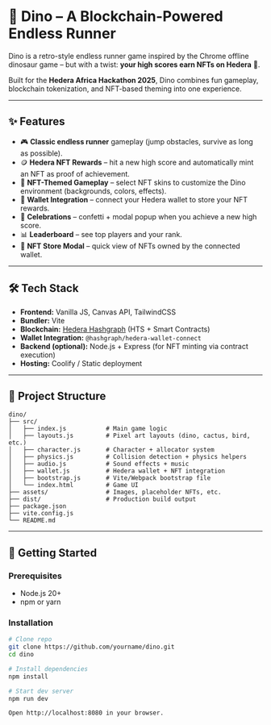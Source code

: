 # 🦖 Dino – A Blockchain-Powered Endless Runner

Dino is a retro-style endless runner game inspired by the Chrome offline dinosaur game – but with a twist: **your high scores earn NFTs on Hedera** 🎉.

Built for the **Hedera Africa Hackathon 2025**, Dino combines fun gameplay, blockchain tokenization, and NFT-based theming into one experience.

---

## ✨ Features

- 🎮 **Classic endless runner** gameplay (jump obstacles, survive as long as possible).
- 🪙 **Hedera NFT Rewards** – hit a new high score and automatically mint an NFT as proof of achievement.
- 🎨 **NFT-Themed Gameplay** – select NFT skins to customize the Dino environment (backgrounds, colors, effects).
- 📱 **Wallet Integration** – connect your Hedera wallet to store your NFT rewards.
- 🎉 **Celebrations** – confetti + modal popup when you achieve a new high score.
- 📊 **Leaderboard** – see top players and your rank.
- 🛒 **NFT Store Modal** – quick view of NFTs owned by the connected wallet.

---

## 🛠️ Tech Stack

- **Frontend:** Vanilla JS, Canvas API, TailwindCSS
- **Bundler:** Vite
- **Blockchain:** [Hedera Hashgraph](https://hedera.com) (HTS + Smart Contracts)
- **Wallet Integration:** `@hashgraph/hedera-wallet-connect`
- **Backend (optional):** Node.js + Express (for NFT minting via contract execution)
- **Hosting:** Coolify / Static deployment

---

## 📂 Project Structure

```
dino/
├── src/
│   ├── index.js           # Main game logic
│   ├── layouts.js         # Pixel art layouts (dino, cactus, bird, etc.)
│   ├── character.js       # Character + allocator system
│   ├── physics.js         # Collision detection + physics helpers
│   ├── audio.js           # Sound effects + music
│   ├── wallet.js          # Hedera wallet + NFT integration
│   ├── bootstrap.js       # Vite/Webpack bootstrap file
│   └── index.html         # Game UI
├── assets/                # Images, placeholder NFTs, etc.
├── dist/                  # Production build output
├── package.json
├── vite.config.js
└── README.md
```

---

## 🚀 Getting Started

### Prerequisites

- Node.js 20+
- npm or yarn

### Installation

```bash
# Clone repo
git clone https://github.com/yourname/dino.git
cd dino

# Install dependencies
npm install

# Start dev server
npm run dev

Open http://localhost:8080 in your browser.

```
